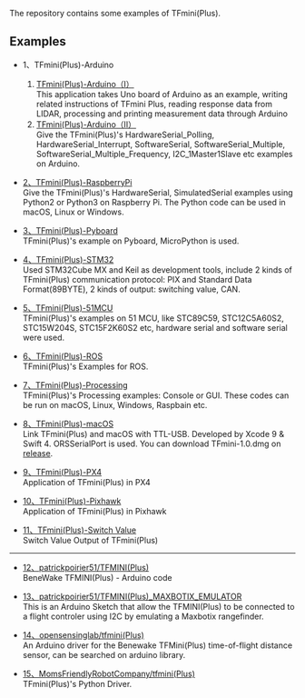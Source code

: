 The repository contains some examples of TFmini(Plus).

## Examples

-  1、TFmini(Plus)-Arduino
   1. [TFmini(Plus)-Arduino（Ⅰ）](https://github.com/TFmini/TFminiPlus-Arduino)
<br>This application takes Uno board of Arduino as an example, writing related instructions of TFmini Plus, reading response data from LIDAR, processing and printing measurement data through Arduino
   2. [TFmini(Plus)-Arduino（Ⅱ）](https://github.com/TFmini/TFmini-Arduino)
<br>Give the TFmini(Plus)'s HardwareSerial_Polling, HardwareSerial_Interrupt, SoftwareSerial, SoftwareSerial_Multiple, SoftwareSerial_Multiple_Frequency, I2C_1Master1Slave etc examples on Arduino.   
 

- [2、TFmini(Plus)-RaspberryPi](https://github.com/TFmini/TFmini-RaspberryPi)
<br>Give the TFmini(Plus)'s HardwareSerial, SimulatedSerial examples using Python2 or Python3 on Raspberry Pi.  The Python code can be used in macOS, Linux or Windows.  

- [3、TFmini(Plus)-Pyboard](https://github.com/TFmini/TFmini-Pyboard)
<br>TFmini(Plus)'s example on Pyboard, MicroPython is used. 

- [4、TFmini(Plus)-STM32](https://github.com/TFmini/TFmini-STM32)
<br>Used STM32Cube MX and Keil as development tools, include 2 kinds of TFmini(Plus) communication protocol: PIX and Standard Data Format(89BYTE), 2 kinds of output: switching value, CAN.  

- [5、TFmini(Plus)-51MCU](https://github.com/TFmini/TFmini-51MCU)
<br>TFmini(Plus)'s examples on 51 MCU, like STC89C59, STC12C5A60S2, STC15W204S, STC15F2K60S2 etc, hardware serial and software serial were used.   

- [6、TFmini(Plus)-ROS](https://github.com/TFmini/TFmini-ROS)
<br>TFmini(Plus)'s Examples for ROS.  

- [7、TFmini(Plus)-Processing](https://github.com/TFmini/TFmini-Processing)
<br>TFmini(Plus)'s Processing examples: Console or GUI. These codes can be run on macOS, Linux, Windows, Raspbain etc.  

- [8、TFmini(Plus)-macOS](https://github.com/TFmini/TFmini-macOS)
<br>Link TFmini(Plus) and macOS with TTL-USB. Developed by Xcode 9 & Swift 4. ORSSerialPort is used. You can download TFmini-1.0.dmg on [release](https://github.com/TFmini/TFmini-macOS/releases).  

- [9、TFmini(Plus)-PX4](https://github.com/TFmini/TFmini-PX4)
<br>Application of TFmini(Plus) in PX4

- [10、TFmini(Plus)-Pixhawk](https://github.com/TFmini/TFmini-pixhawk)
<br>Application of TFmini(Plus) in Pixhawk

- [11、TFmini(Plus)-Switch Value](https://github.com/TFmini/SwitchValueOutput)  
Switch Value Output of TFmini(Plus)



---

- [12、patrickpoirier51/TFMINI(Plus)](https://github.com/patrickpoirier51/TFMINI)
<br>BeneWake TFMINI(Plus) - Arduino code

- [13、patrickpoirier51/TFMINI(Plus)_MAXBOTIX_EMULATOR](https://github.com/patrickpoirier51/TFMINI_MAXBOTIX_EMULATOR)
<br>This is an Arduino Sketch that allow the TFMINI(Plus) to be connected to a flight controler using I2C by emulating a Maxbotix rangefinder.

- [14、opensensinglab/tfmini(Plus)](https://github.com/opensensinglab/tfmini)
<br>An Arduino driver for the Benewake TFMini(Plus) time-of-flight distance sensor, can be searched on arduino library.  

- [15、MomsFriendlyRobotCompany/tfmini(Plus)](https://github.com/MomsFriendlyRobotCompany/tfmini)
<br>TFmini(Plus)'s Python Driver. 

